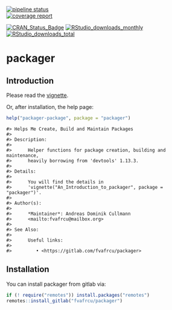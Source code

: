 [![pipeline status](https://gitlab.com/fvafrcu/packager/badges/master/pipeline.svg)](https://gitlab.com/fvafrcu/packager/-/commits/master)    
[![coverage report](https://gitlab.com/fvafrcu/packager/badges/master/coverage.svg)](https://gitlab.com/fvafrcu/packager/-/commits/master)
<!-- 
    [![Build Status](https://travis-ci.org/fvafrcu/packager.svg?branch=master)](https://travis-ci.org/fvafrcu/packager)
    [![Coverage Status](https://codecov.io/github/fvafrcu/packager/coverage.svg?branch=master)](https://codecov.io/github/fvafrcu/packager?branch=master)
-->
[![CRAN_Status_Badge](https://www.r-pkg.org/badges/version/packager)](https://cran.r-project.org/package=packager)
[![RStudio_downloads_monthly](https://cranlogs.r-pkg.org/badges/packager)](https://cran.r-project.org/package=packager)
[![RStudio_downloads_total](https://cranlogs.r-pkg.org/badges/grand-total/packager)](https://cran.r-project.org/package=packager)

<!-- README.md is generated from README.Rmd. Please edit that file -->



# packager
## Introduction
Please read the
[vignette](https://fvafrcu.gitlab.io/packager/doc/An_Introduction_to_packager.html).
<!-- 
[vignette](https://CRAN.R-project.org/package=packager/vignettes/An_Introduction_to_packager.html).
-->

Or, after installation, the help page:

``` r
help("packager-package", package = "packager")
```


```
#> Helps Me Create, Build and Maintain Packages
#> 
#> Description:
#> 
#>      Helper functions for package creation, building and maintenance,
#>      heavily borrowing from 'devtools' 1.13.3.
#> 
#> Details:
#> 
#>      You will find the details in
#>      'vignette("An_Introduction_to_packager", package = "packager")'.
#> 
#> Author(s):
#> 
#>      *Maintainer*: Andreas Dominik Cullmann
#>      <mailto:fvafrcu@mailbox.org>
#> 
#> See Also:
#> 
#>      Useful links:
#> 
#>         • <https://gitlab.com/fvafrcu/packager>
```

## Installation

You can install packager from gitlab via:


``` r
if (! require("remotes")) install.packages("remotes")
remotes::install_gitlab("fvafrcu/packager")
```


